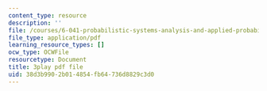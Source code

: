 ```yaml
---
content_type: resource
description: ''
file: /courses/6-041-probabilistic-systems-analysis-and-applied-probability-fall-2010/38d3b9902b014854fb64736d8829c3d0_mHfn_7ym6to.pdf
file_type: application/pdf
learning_resource_types: []
ocw_type: OCWFile
resourcetype: Document
title: 3play pdf file
uid: 38d3b990-2b01-4854-fb64-736d8829c3d0
---
```

